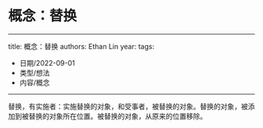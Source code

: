 # 概念：替换


---
title: 概念：替换
authors: Ethan Lin
year:
tags:
  - 日期/2022-09-01 
  - 类型/想法 
  - 内容/概念 
---



替换，有实施者：实施替换的对象，和受事者，被替换的对象。替换的对象，被添加到被替换的对象所在位置。被替换的对象，从原来的位置移除。